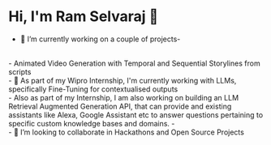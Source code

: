# Hi, I'm Ram Selvaraj 👋

<!--
**ramselvaraj/ramselvaraj** is a ✨ _special_ ✨ repository because its `README.md` (this file) appears on your GitHub profile.

Here are some ideas to get you started:
-->
- 🔭 I’m currently working on a couple of projects-
<br>
- Animated Video Generation with Temporal and Sequential Storylines from scripts <br>
- 🌱 As part of my Wipro Internship, I'm currently working with LLMs, specifically Fine-Tuning for contextualised outputs <br>
- Also as part of my Internship, I am also working on building an LLM Retrieval Augmented Generation API, that can provide and existing assistants like Alexa, Google Assistant etc to answer questions pertaining to specific custom knowledge bases and domains.
- <br>
- 👯 I’m looking to collaborate in Hackathons and Open Source Projects
